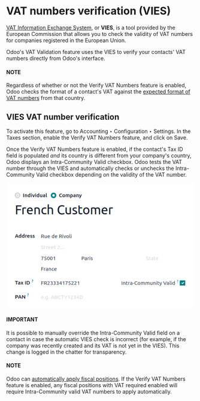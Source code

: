 # VAT numbers verification (VIES)

[VAT Information Exchange System](https://ec.europa.eu/taxation_customs/vies/#/vat-validation), or
**VIES**, is a tool provided by the European Commission that allows you to check the validity of VAT
numbers for companies registered in the European Union.

Odoo's VAT Validation feature uses the VIES to verify your contacts' VAT numbers directly from
Odoo's interface.

#### NOTE
Regardless of whether or not the Verify VAT Numbers feature is enabled, Odoo checks the format of
a contact's VAT against the [expected format of VAT numbers](https://en.wikipedia.org/wiki/VAT_identification_number) from that country.

## VIES VAT number verification

To activate this feature, go to Accounting ‣ Configuration ‣ Settings. In the
Taxes section, enable the Verify VAT Numbers feature, and click on
Save.

Once the Verify VAT Numbers feature is enabled, if the contact's Tax ID
field is populated *and* its country is different from your company's country, Odoo displays an
Intra-Community Valid checkbox. Odoo tests the VAT number through the VIES and
automatically checks or unchecks the Intra-Community Valid checkbox depending on the
validity of the VAT number.

![Intra-community valid checkbox on the contact record](vat_verification/intra-community-valid.png)

#### IMPORTANT
It is possible to manually override the Intra-Community Valid field on a contact in
case the automatic VIES check is incorrect (for example, if the company was recently created and
its VAT is not yet in the VIES). This change is logged in the chatter for transparency.

#### NOTE
Odoo can [automatically apply fiscal positions](fiscal_positions.md#fiscal-positions-automatic). If the Verify VAT
Numbers feature is enabled, any fiscal positions with VAT required enabled will require
Intra-Community valid VAT numbers to apply automatically.
